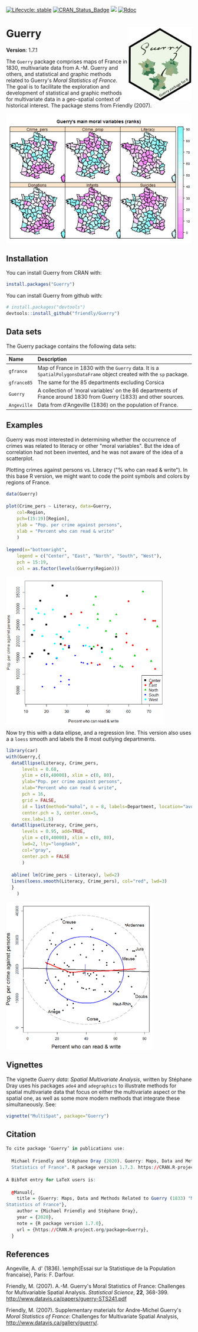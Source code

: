 <!-- badges: start -->
[![Lifecycle: stable](https://img.shields.io/badge/lifecycle-stable-brightgreen.svg)](https://www.tidyverse.org/lifecycle/#stable)
[![CRAN_Status_Badge](http://www.r-pkg.org/badges/version/Guerry)](https://cran.r-project.org/package=Guerry)
[![](https://cranlogs.r-pkg.org/badges/grand-total/Guerry)](https://cran.r-project.org/package=Guerry)
[![Rdoc](https://www.rdocumentation.org/badges/version/Guerry)](http://www.rdocumentation.org/packages/Guerry)
<!-- badges: end -->

# Guerry <img src="Guerry-logo.png" align="right" height="200px" />

**Version**: 1.7.1

The `Guerry` package comprises maps of France in 1830, multivariate data from A.-M. Guerry and others, and statistical and 
	graphic methods related to Guerry's *Moral Statistics of France*. The goal is to facilitate the exploration and
	development of statistical and graphic methods for multivariate data in a geo-spatial context of historical interest.
	The package stems from Friendly (2007).

<img src="Guerry-vars.png" align="center" />

## Installation


You can install Guerry from CRAN with:


``` r
install.packages("Guerry")
```

You can install Guerry from github with:


``` r
# install.packages("devtools")
devtools::install_github("friendly/Guerry")
```
## Data sets

The Guerry package contains the following data sets:

|<div style="width:60px">Name</div>| Description |
|:-----|:------------|
| `gfrance`  | Map of France in 1830 with the `Guerry` data. It is a `SpatialPolygonsDataFrame` object created with the `sp` package.|
| `gfrance85`| The same for the 85 departments excluding Corsica|
| `Guerry`   | A collection of 'moral variables' on the 86 departments of France around 1830 from Guerry (1833) and other sources.|
| `Angeville`| Data from d'Angeville (1836) on the population of France.|

## Examples

Guerry was most interested in determining whether the occurrence of crimes
was related to literacy or other "moral variables".  But the idea of
correlation had not been invented, and he was not aware of the
idea of a scatterplot. 

Plotting crimes against persons vs. Literacy ("% who can read & write").
In this base R version, we might want to code the point symbols 
and colors by regions of France.

``` r
data(Guerry)

plot(Crime_pers ~ Literacy, data=Guerry,
	col=Region, 
	pch=(15:19)[Region],
	ylab = "Pop. per crime against persons",
	xlab = "Percent who can read & write"
	)

legend(x="bottomright", 
	legend = c("Center", "East", "North", "South", "West"), 
	pch = 15:19,
	col = as.factor(levels(Guerry$Region)))
```
<img src="ex-bivar1.png" align="center" height="400px" />


Now try this with a data ellipse, and a regression line. This version also uses a
a `loess` smooth and labels the 8 most outlying departments.

``` r
library(car)
with(Guerry,{
  dataEllipse(Literacy, Crime_pers,
      levels = 0.68,
      ylim = c(0,40000), xlim = c(0, 80),
      ylab="Pop. per crime against persons",
      xlab="Percent who can read & write",
      pch = 16,
      grid = FALSE,
      id = list(method="mahal", n = 8, labels=Department, location="avoid", cex=1.2),
      center.pch = 3, center.cex=5,
      cex.lab=1.5)
  dataEllipse(Literacy, Crime_pers,
      levels = 0.95, add=TRUE,
      ylim = c(0,40000), xlim = c(0, 80),
      lwd=2, lty="longdash",
      col="gray",
      center.pch = FALSE
      )

  abline( lm(Crime_pers ~ Literacy), lwd=2)	
  lines(loess.smooth(Literacy, Crime_pers), col="red", lwd=3)
  }
  	)
```
<img src="ex-bivar2.png" align="center" height="400px" />

## Vignettes

The vignette _Guerry data: Spatial Multivariate Analysis_, written by Stéphane Dray uses his packages
`ade4` and `adegraphics` to illustrate methods for spatial multivariate data that focus on either
the multivariate aspect or the spatial one, as well as some more modern methods that integrate
these simultaneously. 
See:


``` r
vignette("MultiSpat", package="Guerry")
```

## Citation

``` r
To cite package ‘Guerry’ in publications use:

  Michael Friendly and Stéphane Dray (2020). Guerry: Maps, Data and Methods Related to Guerry (1833) "Moral
  Statistics of France". R package version 1.7.3. https://CRAN.R-project.org/package=Guerry

A BibTeX entry for LaTeX users is:

  @Manual{,
    title = {Guerry: Maps, Data and Methods Related to Guerry (1833) "Moral
Statistics of France"},
    author = {Michael Friendly and Stéphane Dray},
    year = {2020},
    note = {R package version 1.7.0},
    url = {https://CRAN.R-project.org/package=Guerry},
  }
```

## References

Angeville, A. d' (1836).
\emph{Essai sur la Statistique de la Population francaise}, Paris: F. Darfour.

Friendly, M. (2007). A.-M. Guerry's Moral Statistics of France: Challenges for Multivariable Spatial Analysis.
 *Statistical Science*, **22**, 368-399. http://www.datavis.ca/papers/guerry-STS241.pdf

Friendly, M. (2007).
Supplementary materials for Andre-Michel Guerry's *Moral Statistics of France*:
Challenges for Multivariate Spatial Analysis,
http://www.datavis.ca/gallery/guerry/.
